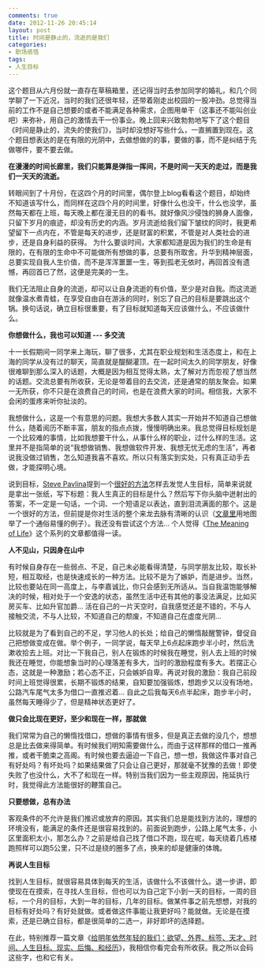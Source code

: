 ```yaml
---
comments: true
date: 2012-11-26 20:45:14
layout: post
title: 时间是静止的，流逝的是我们
categories:
- 职场感悟
tags:
- 人生目标
---
```


这个题目从六月份就一直存在草稿箱里，还记得当时去参加同学的婚礼，和几个同学聊了一下近况，当时的我们还很年轻，还带着刚走出校园的一股冲劲。总觉得当前的工作不是自己想要的或者不能满足各种需求，企图用单干（这事还不能叫创业吧）来弥补，用自己的激情去干一份事业。晚上回来兴致勃勃地写下了这个题目《时间是静止的，流失的使我们》，当时却没想好写些什么，一直搁置到现在。这个题目想表达的是在有限的光阴中，去做想做的的事，要做的事，而不是纠结于先做哪件，要不要去做。
<!-- more -->
**在漫漫的时间长廊里，我们只能算是弹指一挥间，不是时间一天天的走过，而是我们一天天的流逝。**

转眼间到了十月份，在这四个月的时间里，偶尔登上blog看看这个题目，却始终不知道该写什么，而同样在这四个月的时间里，好像什么也没干，什么也没学，虽然每天都在上班，每天晚上都在漫无目的的看书。就好像风沙侵蚀的狮身人面像，只留下岁月的痕迹，却没有历史的内涵。岁月流逝给我们留下皱纹的同时，我更希望留下一点内在，不管是每天的进步，还是财富的积累，不管是对人类社会的进步，还是自身利益的获得。
为什么要谈时间，大家都知道是因为我们的生命是有限的，在有限的生命中不可能做所有想做的事，总要有所取舍。升华到精神层面，总要实现自我人生价值，而不是浑浑噩噩一生，等到孤老无依时，再回首没有遗憾，再回首已了然，这便是完美的一生。

我们无法阻止自身的流逝，却可以让自身流逝的有价值，至少是对自我。而这流逝就像温水煮青蛙，在享受自由自在游泳的同时，别忘了自己的目标是要跳出这个锅。换句话说，确立目标很重要，有了目标就知道每天应该做什么，不应该做什么。

**你想做什么，我也可以知道 --- 多交流**

十一长假期间一同学来上海玩，聊了很多，尤其在职业规划和生活态度上，和在上海的同学从没有过的聊天，简直就是醍醐灌顶。在一起时间太久的同学朋友，好像很难聊到那么深入的话题，大概是因为相互觉得太熟，太了解对方而忽视了想当然的话题。交流总要有所收获，无论是带着目的去交流，还是通常的朋友聚会。如果一无所获，你不只是在浪费自己的时间，也是在浪费大家的时间。相信我，大家不会闲的蛋疼来听你扯淡的。

我想做什么，这是一个有意思的问题。我想大多数人其实一开始并不知道自己想做什么，随着阅历不断丰富，朋友的指点点拨，慢慢明确出来。我总觉得目标规划是一个比较难的事情，比如我想要干什么，从事什么样的职业，过什么样的生活。这里并不是指简单的说“我想做销售、我想做软件开发、我想无忧无虑的生活”，再者说我没做过销售，怎么知道我喜不喜欢。所以只有落实到实处，只有真正动手去做，才能探明心境。

说到目标，[Steve Pavlina](http://www.stevepavlina.com/)提到一个[很好的方法](http://www.stevepavlina.com/blog/2005/01/how-to-discover-your-life-purpose-in-about-20-minutes/)怎样去发觉人生目标，简单来说就是拿出一张纸，写下标题：我人生真正的目标是什么？然后写下你头脑中迸射出的答案，不一定是一句话，一个词、一个短语足以表达，直到泪流满面的那个。这是一个很好的方法，但前提是你对生活的整个来龙去脉有清晰的认识（[文章里](http://www.stevepavlina.com/blog/2005/06/the-meaning-of-life-discover-your-purpose/)用地图举了一个通俗易懂的例子）。我还没有尝试这个方法... 个人觉得《[The Meaning of Life](http://www.stevepavlina.com/blog/2006/06/stevepavlinacom-podcast-015-what-is-your-purpose/)》这个系列的文章都值得一读。

**人不见山，只因身在山中**

有时候自身存在一些弱点、不足，自己未必能看得清楚，与同学朋友比较，取长补短，相互取经，也是快速成长的一种方法。比较不是为了嫉妒，而是进步。当然，比较也要站在同一高度上，与李嘉诚比，你只会感到无所适从。当自我温饱能够解决的时候，相对处于一个安逸的状态，虽然生活中还有其他的事没法满足，比如买房买车、比如升官加爵... 活在自己的一片天空时，自我感觉还是不错的，不与人接触交流，不与人比较，不知道自己的颓废，不知道自己在虚度光阴...

比较就是为了看到自己的不足，学习他人的长处；给自己的懒惰敲醒警钟，督促自己把想做变成在做。举个例子，一同学说，每天早上6点起床跑步半小时，然后洗漱收拾去上班。对比一下我自己，别人在锻炼的时候我在睡觉，别人去上班的时候我还在睡觉，你能想象当时的心理落差有多大，当时的激励程度有多大。若摆正心态，这就是一种激励；若心态不正，只会嫉妒自卑。再说对我的激励：我自己前段时间上班觉得很累，长期不锻炼的结果，自知要加强锻炼，想跑步又以没有场地，公路汽车尾气太多为借口一直推迟着... 自此之后我每天6点半起床，跑步半小时，虽然每天睡得少了，但是精神状态更好了。

**做只会比现在更好，至少和现在一样，那就做**

我们常常为自己的懒惰找借口，想做的事情有很多，但是真正去做的没几个，想想总是比去做来得简单。有时候我们明知需要做什么，而由于这样那样的借口一推再推，或者干脆束之高阁。有时候也要去逼迫一下自己，想一想，我做这件事对自己有好处吗？有坏处吗？如果结果做了只会让自己更好，那就毫不犹豫的去做！即使失败了也没什么，大不了和现在一样。特别当我们因为一些主观原因，拖延执行时，我觉得此方法能很好的鞭策自己。

**只要想做，总有办法**

客观条件的不允许是我们推迟或放弃的原因。其实我们总是能找到方法的，理想的环境没有，能满足的条件还是很容易找到的。前面说到跑步，公路上尾气太多，小区里面积太小，那怎么办？之前是给自己找了借口不跑，现在呢，每天绕着几栋楼跑照样可以跑5公里，只不过是绕的圈多了点，换来的却是健康的体魄。

**再说人生目标**

找到人生目标，就很容易具体到每天的生活，该做什么不该做什么。退一步讲，即使现在在摸索，在寻找人生目标，但也可以为自己定下小到一天的目标，一周的目标，一个月的目标，大到一年的目标，几年的目标。做某件事之前先想想，对我的目标有好处吗？有好处就做。或者做这件事能让我更好吗？能就做。无论是在摸索，还是已确立目标，都是很简单的二选一，非好即坏的选择题。

在此，特别推荐一篇文章《[给明年依然年轻的我们：欲望、外界、标签、天才、时间、人生目标、现实、后悔、和经历](http://blog.sina.com.cn/s/blog_6e8e05ac0100wu4h.html)》，我相信你看完会有所收获。我之所以会码这些字，也和它有关。
